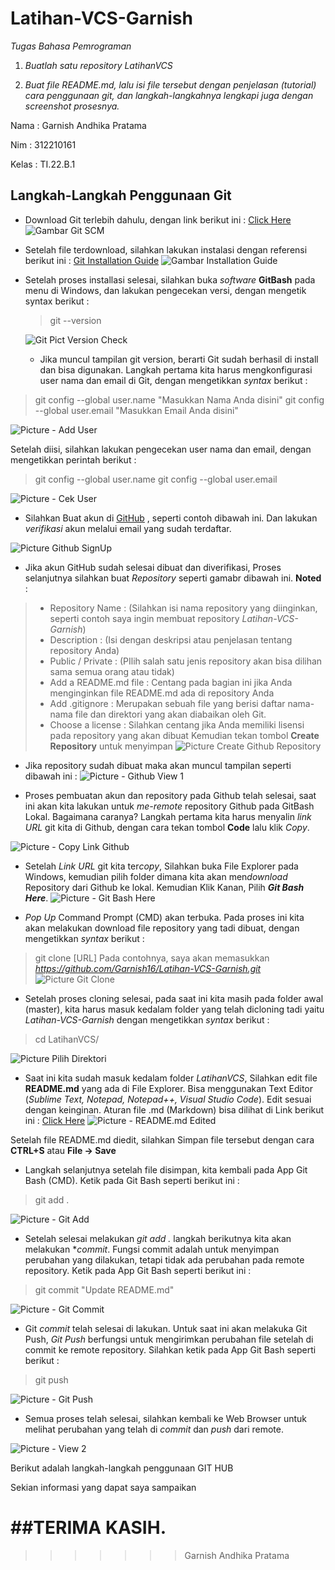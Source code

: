 # Latihan-VCS-Garnish
*Tugas Bahasa Pemrograman*
1. *Buatlah satu repository LatihanVCS*

2. *Buat file README.md, lalu isi file tersebut dengan penjelasan (tutorial) cara penggunaan git, dan langkah-langkahnya lengkapi juga dengan screenshot prosesnya.*

Nama      : Garnish Andhika Pratama

Nim        : 312210161

Kelas      : TI.22.B.1

## Langkah-Langkah Penggunaan Git

* Download Git terlebih dahulu, dengan link berikut ini : [Click Here](https://git-scm.com/)
![Gambar Git SCM](Picture/Halaman-Git.png)

* Setelah file terdownload, silahkan lakukan instalasi dengan referensi berikut ini : [Git Installation Guide](https://git-scm.com/book/en/v2/Getting-Started-Installing-Git)
![Gambar Installation Guide](Picture/Version-Github.png)

* Setelah proses installasi selesai, silahkan buka *software* **GitBash** pada menu di Windows, dan lakukan pengecekan versi, dengan mengetik syntax berikut :
    > git --version

    ![Git Pict Version Check](Picture/Version.png)

    * Jika muncul tampilan git version, berarti Git sudah berhasil di install dan bisa digunakan. Langkah pertama kita harus mengkonfigurasi user nama dan email di Git, dengan mengetikkan *syntax* berikut :
> git config --global user.name "Masukkan Nama Anda disini"
> git config --global user.email "Masukkan Email Anda disini"

![Picture - Add User](Picture/Membuat-User-Dan-Email%20.png)

Setelah diisi, silahkan lakukan pengecekan user nama dan email, dengan mengetikkan perintah berikut :
> git config --global user.name
> git config --global user.email

![Picture - Cek User](Picture/Check-User-dan-Email.png)

* Silahkan Buat akun di [GitHub](https://github.com) , seperti contoh dibawah ini. Dan lakukan *verifikasi* akun melalui email yang sudah terdaftar.
 
![Picture Github SignUp](Picture/Tampilan-login-Github.png)

* Jika akun GitHub sudah selesai dibuat dan diverifikasi, Proses selanjutnya silahkan buat *Repository* seperti gamabr dibawah ini.
**Noted** : 
> * Repository Name : (Silahkan isi nama repository yang diinginkan, seperti contoh saya ingin membuat repository *Latihan-VCS-Garnish*)
> * Description : (Isi dengan deskripsi atau penjelasan tentang repository Anda)
> * Public / Private : (PIlih salah satu jenis repository akan bisa dilihan sama semua orang atau tidak)
> * Add a README.md file : Centang pada bagian ini jika Anda menginginkan file README.md ada di repository Anda
> * Add .gitignore : Merupakan  sebuah file yang berisi daftar nama-nama file dan direktori yang akan diabaikan oleh Git.
> * Choose a license : Silahkan centang jika Anda memiliki lisensi pada repository yang akan dibuat
Kemudian tekan tombol **Create Repository** untuk menyimpan
![Picture Create Github Repository](Picture/Membuat-NewRepository.png)

* Jika repository sudah dibuat maka akan muncul tampilan seperti dibawah ini :
![Picture - Github View 1](Picture/Tampilan-setelah-membuat-NewRepository.png)

* Proses pembuatan akun dan repository pada Github telah selesai, saat ini akan kita lakukan untuk *me-remote* repository Github pada GitBash Lokal. Bagaimana caranya?
Langkah pertama kita harus menyalin *link URL* git kita di Github, dengan cara tekan tombol **Code** lalu klik *Copy*.

![Picture - Copy Link Github](Picture/Link-Github%20Kita.png)

* Setelah *Link URL* git kita ter*copy*, Silahkan buka File Explorer pada Windows, kemudian pilih folder dimana kita akan men*download* Repository dari Github ke lokal. Kemudian Klik Kanan, Pilih ***Git Bash Here***.
![Picture - Git Bash Here](Picture/Folder-README.png)

* *Pop Up* Command Prompt (CMD) akan terbuka. Pada proses ini kita akan melakukan download file repository yang tadi dibuat, dengan mengetikkan *syntax* berikut :
> git clone [URL]
Pada contohnya, saya akan memasukkan *https://github.com/Garnish16/Latihan-VCS-Garnish.git*
![Picture Git Clone](Picture/Git-Clone.png)

* Setelah proses cloning selesai, pada saat ini kita masih pada folder awal (master), kita harus masuk kedalam folder yang telah dicloning tadi yaitu *Latihan-VCS-Garnish* dengan mengetikkan *syntax* berikut :
> cd LatihanVCS/

![Picture Pilih Direktori](Picture/Cd-Latihan-VCS-Garnish.png)

* Saat ini kita sudah masuk kedalam folder *LatihanVCS*, Silahkan edit file **README.md** yang ada di File Explorer. Bisa menggunakan Text Editor (*Sublime Text, Notepad, Notepad++, Visual Studio Code*). Edit sesuai dengan keinginan. Aturan file .md (Markdown) bisa dilihat di Link berikut ini : [Click Here](https://guides.github.com/features/mastering-markdown/)
![Picture - README.md Edited](Picture/Edit-README.png)

Setelah file README.md diedit, silahkan Simpan file tersebut dengan cara **CTRL+S** atau **File -> Save**

* Langkah selanjutnya setelah file disimpan, kita kembali pada App Git Bash (CMD). Ketik pada Git Bash seperti berikut ini :
> git add .

![Picture - Git Add](Picture/Git-Add.png)

* Setelah selesai melakukan *git add .* langkah berikutnya kita akan melakukan **commit*. Fungsi commit adalah untuk menyimpan perubahan yang dilakukan, tetapi tidak ada perubahan pada remote repository. Ketik pada App Git Bash seperti berikut ini :
> git commit "Update README.md"

![Picture - Git Commit](Picture/Git-Commit.png)

* Git *commit* telah selesai di lakukan. Untuk saat ini akan melakuka Git Push, *Git Push* berfungsi untuk mengirimkan perubahan file setelah di commit ke remote repository. Silahkan ketik pada App Git Bash seperti berikut :
> git push

![Picture - Git Push](Picture/Git-Push.png)

* Semua proses telah selesai, silahkan kembali ke Web Browser untuk melihat perubahan yang telah di *commit* dan *push* dari remote. 

![Picture - View 2](Picture/Tampilan-setelah-membuat-NewRepository.png)

Berikut adalah langkah-langkah penggunaan GIT HUB

Sekian informasi yang dapat saya sampaikan

##TERIMA KASIH.
=======
>>>>>>> Garnish Andhika Pratama

